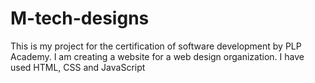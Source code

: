 # M-tech-designs
This is my project for the certification of software development by PLP Academy. I am creating a website for a web design organization. I have used HTML, CSS and JavaScript
